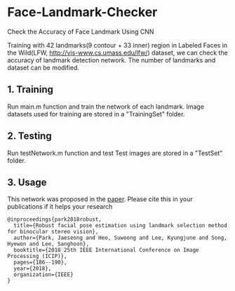 # Face-Landmark-Checker
Check the Accuracy of Face Landmark Using CNN

Training with 42 landmarks(9 contour + 33 inner) region in Labeled Faces in the Wild(LFW, http://vis-www.cs.umass.edu/lfw/) dataset, we can check the accuracy of landmark detection network.
The number of landmarks and dataset can be modified.

## 1. Training
Run main.m function and train the network of each landmark.
Image datasets used for training are stored in a "TrainingSet" folder.

## 2. Testing
Run testNetwork.m function and test
Test images are stored in a "TestSet" folder.

## 3. Usage
This network was proposed in the [paper](https://github.com/teamMint-official/Face-Landmark-Checker/blob/main/Appendix/mint_JS_2018_ICIP.pdf).
Please cite this in your publications if it helps your research

```
@inproceedings{park2018robust,
  title={Robust facial pose estimation using landmark selection method for binocular stereo vision},
  author={Park, Jaeseong and Heo, Suwoong and Lee, Kyungjune and Song, Hyewon and Lee, Sanghoon},
  booktitle={2018 25th IEEE International Conference on Image Processing (ICIP)},
  pages={186--190},
  year={2018},
  organization={IEEE}
}
```
